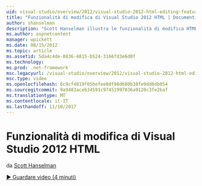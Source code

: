 ```yaml
---
uid: visual-studio/overview/2012/visual-studio-2012-html-editing-features
title: "Funzionalità di modifica di Visual Studio 2012 HTML | Documenti Microsoft"
author: shanselman
description: "Scott Hanselman illustra le funzionalità di modifica HTML in Visual Studio 2012."
ms.author: aspnetcontent
manager: wpickett
ms.date: 08/15/2012
ms.topic: article
ms.assetid: 5da4c4de-0836-4815-b524-3166fd3e6d0f
ms.technology: 
ms.prod: .net-framework
msc.legacyurl: /visual-studio/overview/2012/visual-studio-2012-html-editing-features
msc.type: video
ms.openlocfilehash: 6c9cf4819f05befee8df98d680b38fe9dd0db054
ms.sourcegitcommit: 9a9483aceb34591c97451997036a9120c3fe2baf
ms.translationtype: MT
ms.contentlocale: it-IT
ms.lasthandoff: 11/10/2017
---
```

<a name="visual-studio-2012-html-editing-features"></a>Funzionalità di modifica di Visual Studio 2012 HTML
====================
da [Scott Hanselman](https://github.com/shanselman)

[&#9654; Guardare video (4 minuti)](https://channel9.msdn.com/Blogs/ASP-NET-Site-Videos/visual-studio-2012-html-editing-features)
